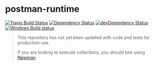 # postman-runtime

[![Travis Build Status](https://travis-ci.org/postmanlabs/postman-runtime.svg?branch=master)](https://travis-ci.org/postmanlabs/postman-runtime)
[![Dependency Status](https://david-dm.org/postmanlabs/postman-runtime.svg)](https://david-dm.org/postmanlabs/postman-runtime)
[![devDependency Status](https://david-dm.org/postmanlabs/postman-runtime/dev-status.svg)](https://david-dm.org/postmanlabs/postman-runtime#info=devDependencies)
[![Windows Build status](https://ci.appveyor.com/api/projects/status/ib0rvmaodvon43he/branch/master?svg=true)](https://ci.appveyor.com/project/postman-admin/postman-runtime/branch/master)

> This repository has not yet been updated with code and tests for production use.
>
> If you are looking to execute collections, you should bee using [Newman](https://github.com/postmanlabs/newman)
